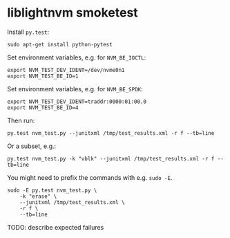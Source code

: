 # liblightnvm smoketest

Install `py.test`:

    sudo apt-get install python-pytest

Set environment variables, e.g. for `NVM_BE_IOCTL`:

    export NVM_TEST_DEV_IDENT=/dev/nvme0n1
    export NVM_TEST_BE_ID=1

Set environment variables, e.g. for `NVM_BE_SPDK`:

    export NVM_TEST_DEV_IDENT=traddr:0000:01:00.0
    export NVM_TEST_BE_ID=4

Then run:

    py.test nvm_test.py --junitxml /tmp/test_results.xml -r f --tb=line

Or a subset, e.g.:

    py.test nvm_test.py -k "vblk" --junitxml /tmp/test_results.xml -r f --tb=line

You might need to prefix the commands with e.g. `sudo -E`.

    sudo -E py.test nvm_test.py \
        -k "erase" \
        --junitxml /tmp/test_results.xml \
        -r f \
        --tb=line

TODO: describe expected failures
